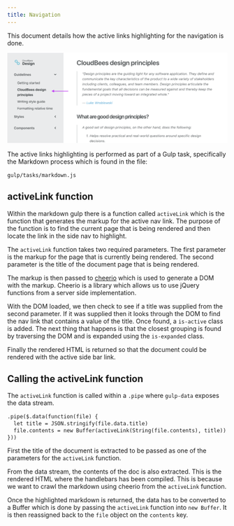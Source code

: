 ```yaml
---
title: Navigation
---
```


This document details how the active links highlighting for the navigation is done.

![](./images/20180702-active-link.png)

The active links highlighting is performed as part of a Gulp task, specifically the Markdown process which is found in the file:

```
gulp/tasks/markdown.js
```

## activeLink function

Within the markdown gulp there is a function called `activeLink` which is the function that generates the markup for the active nav link. The purpose of the function is to find the current page that is being rendered and then locate the link in the side nav to highlight.

The `activeLink` function takes two required parameters. The first parameter is the markup for the page that is currently being rendered. The second parameter is the title of the document page that is being rendered.

The markup is then passed to [cheerio](https://github.com/cheeriojs/cheerio) which is used to generate a DOM with the markup. Cheerio is a library which allows us to use jQuery functions from a server side implementation.

With the DOM loaded, we then check to see if a title was supplied from the second parameter. If it was supplied then it looks through the DOM to find the nav link that contains a value of the title. Once found, a `is-active` class is added. The next thing that happens is that the closest grouping is found by traversing the DOM and is expanded using the `is-expanded` class.

Finally the rendered HTML is returned so that the document could be rendered with the active side bar link.

## Calling the activeLink function

The `activeLink` function is called within a `.pipe` where `gulp-data` exposes the data stream.

```
.pipe($.data(function(file) {
  let title = JSON.stringify(file.data.title)
  file.contents = new Buffer(activeLink(String(file.contents), title))
}))
```

First the title of the document is extracted to be passed as one of the parameters for the `activeLink` function.

From the data stream, the contents of the doc is also extracted. This is the rendered HTML where the handlebars has been compiled. This is because we want to crawl the markdown using cheerio from the `activeLink` function.

Once the highlighted markdown is returned, the data has to be converted to a Buffer which is done by passing the `activeLink` function into `new Buffer`. It is then reassigned back to the `file` object on the `contents` key.

